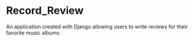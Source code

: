 # Record_Review
An application created with Django allowing users to write reviews for their favorite music albums
